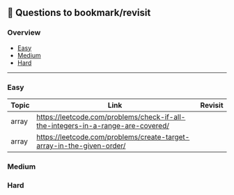 ## 📌 Questions to bookmark/revisit

### Overview
- [Easy](#easy)
- [Medium](#medium)
- [Hard](#hard)
___
### Easy

|Topic| Link|Revisit|
|---|---|---|
| array |https://leetcode.com/problems/check-if-all-the-integers-in-a-range-are-covered/ |
|array|https://leetcode.com/problems/create-target-array-in-the-given-order/|

### Medium


### Hard

